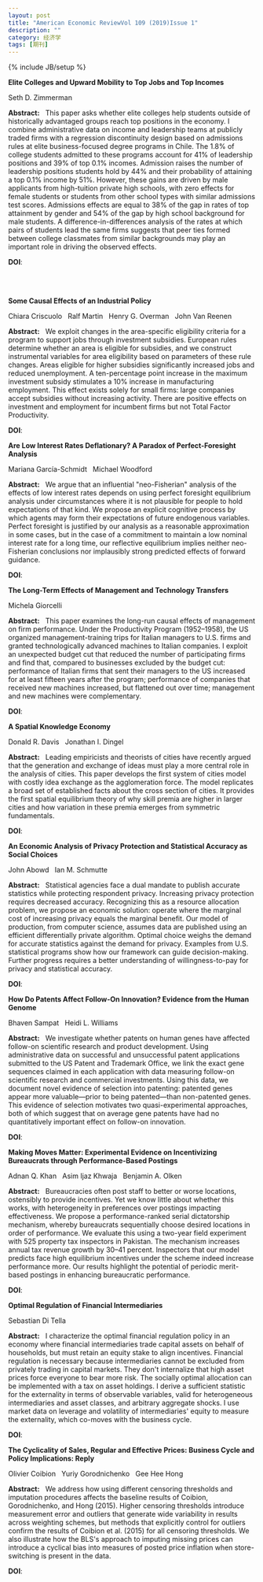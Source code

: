 ```yaml
---
layout: post
title: "American Economic ReviewVol 109 (2019)Issue 1"
description: ""
category: 经济学
tags: [期刊]
---
```

{% include JB/setup %}

<p><strong>Elite Colleges and Upward Mobility to Top Jobs and Top Incomes</strong></p>
<p>Seth D. Zimmerman&nbsp;&nbsp;&nbsp;</p>
<p><strong>Abstract:</strong>&nbsp;&nbsp;&nbsp;This paper asks whether elite colleges help students outside of historically advantaged groups reach top positions in the economy. I combine administrative data on income and leadership teams at publicly traded firms with a regression discontinuity design based on admissions rules at elite business-focused degree programs in Chile. The 1.8% of college students admitted to these programs account for 41% of leadership positions and 39% of top 0.1% incomes. Admission raises the number of leadership positions students hold by 44% and their probability of attaining a top 0.1% income by 51%. However, these gains are driven by male applicants from high-tuition private high schools, with zero effects for female students or students from other school types with similar admissions test scores. Admissions effects are equal to 38% of the gap in rates of top attainment by gender and 54% of the gap by high school background for male students. A difference-in-differences analysis of the rates at which pairs of students lead the same firms suggests that peer ties formed between college classmates from similar backgrounds may play an important role in driving the observed effects.</p>
<p><strong>DOI</strong>:
</p>
<br />
<br />

     

<p><strong>Some Causal Effects of an Industrial Policy</strong></p>
<p>Chiara Criscuolo&nbsp;&nbsp;&nbsp;Ralf Martin&nbsp;&nbsp;&nbsp;Henry G. Overman&nbsp;&nbsp;&nbsp;John  Van Reenen&nbsp;&nbsp;&nbsp;</p>
<p><strong>Abstract:</strong>&nbsp;&nbsp;&nbsp;We exploit changes in the area-specific eligibility criteria for a program to support jobs through investment subsidies. European rules determine whether an area is eligible for subsidies, and we construct instrumental variables for area eligibility based on parameters of these rule changes. Areas eligible for higher subsidies significantly increased jobs and reduced unemployment. A ten-percentage point increase in the maximum investment subsidy stimulates a 10% increase in manufacturing employment. This effect exists solely for small firms: large companies accept subsidies without increasing activity. There are positive effects on investment and employment for incumbent firms but not Total Factor Productivity.</p>
<p><strong>DOI</strong>:
</p>


  

<p><strong>Are Low Interest Rates Deflationary? A Paradox of Perfect-Foresight Analysis</strong></p>
<p>Mariana García-Schmidt&nbsp;&nbsp;&nbsp;Michael Woodford&nbsp;&nbsp;&nbsp;</p>
<p><strong>Abstract:</strong>&nbsp;&nbsp;&nbsp;We argue that an influential "neo-Fisherian" analysis of the effects of low interest rates depends on using perfect foresight equilibrium analysis under circumstances where it is not plausible for people to hold expectations of that kind. We propose an explicit cognitive process by which agents may form their expectations of future endogenous variables. Perfect foresight is justified by our analysis as a reasonable approximation in some cases, but in the case of a commitment to maintain a low nominal interest rate for a long time, our reflective equilibrium implies neither neo-Fisherian conclusions nor implausibly strong predicted effects of forward guidance.</p>
<p><strong>DOI</strong>:
</p>


  

<p><strong>The Long-Term Effects of Management and Technology Transfers</strong></p>
<p>Michela Giorcelli&nbsp;&nbsp;&nbsp;</p>
<p><strong>Abstract:</strong>&nbsp;&nbsp;&nbsp;This paper examines the long-run causal effects of management on firm performance. Under the Productivity Program (1952–1958), the US organized management-training trips for Italian managers to U.S. firms and granted technologically advanced machines to Italian companies. I exploit an unexpected budget cut that reduced the number of participating firms and find that, compared to businesses excluded by the budget cut: performance of Italian firms that sent their managers to the US increased for at least fifteen years after the program; performance of companies that received new machines increased, but flattened out over time; management and new machines were complementary.</p>
<p><strong>DOI</strong>:
</p>


  

<p><strong>A Spatial Knowledge Economy</strong></p>
<p>Donald R. Davis&nbsp;&nbsp;&nbsp;Jonathan I. Dingel&nbsp;&nbsp;&nbsp;</p>
<p><strong>Abstract:</strong>&nbsp;&nbsp;&nbsp;Leading empiricists and theorists of cities have recently argued that the generation and exchange of ideas must play a more central role in the analysis of cities. This paper develops the first system of cities model with costly idea exchange as the agglomeration force. The model replicates a broad set of established facts about the cross section of cities. It provides the first spatial equilibrium theory of why skill premia are higher in larger cities and how variation in these premia emerges from symmetric fundamentals.</p>
<p><strong>DOI</strong>:
</p>


  

<p><strong>An Economic Analysis of Privacy Protection and Statistical Accuracy as Social Choices</strong></p>
<p>John Abowd&nbsp;&nbsp;&nbsp;Ian M. Schmutte&nbsp;&nbsp;&nbsp;</p>
<p><strong>Abstract:</strong>&nbsp;&nbsp;&nbsp;Statistical agencies face a dual mandate to publish accurate statistics while protecting respondent privacy. Increasing privacy protection requires decreased accuracy. Recognizing this as a resource allocation problem, we propose an economic solution: operate where the marginal cost of increasing privacy equals the marginal benefit. Our model of production, from computer science, assumes data are published using an efficient differentially private algorithm. Optimal choice weighs the demand for accurate statistics against the demand for privacy. Examples from U.S. statistical programs show how our framework can guide decision-making. Further progress requires a better understanding of willingness-to-pay for privacy and statistical accuracy.</p>
<p><strong>DOI</strong>:
</p>


  

<p><strong>How Do Patents Affect Follow-On Innovation? Evidence from the Human Genome</strong></p>
<p>Bhaven Sampat&nbsp;&nbsp;&nbsp;Heidi L. Williams&nbsp;&nbsp;&nbsp;</p>
<p><strong>Abstract:</strong>&nbsp;&nbsp;&nbsp;We investigate whether patents on human genes have affected follow-on scientific research and product development. Using administrative data on successful and unsuccessful patent applications submitted to the US Patent and Trademark Office, we link the exact gene sequences claimed in each application with data measuring follow-on scientific research and commercial investments. Using this data, we document novel evidence of selection into patenting: patented genes appear more valuable—prior to being patented—than non-patented genes. This evidence of selection motivates two quasi-experimental approaches, both of which suggest that on average gene patents have had no quantitatively important effect on follow-on innovation.</p>
<p><strong>DOI</strong>:
</p>


  

<p><strong>Making Moves Matter: Experimental Evidence on Incentivizing Bureaucrats through Performance-Based Postings</strong></p>
<p>Adnan Q. Khan&nbsp;&nbsp;&nbsp;Asim Ijaz Khwaja&nbsp;&nbsp;&nbsp;Benjamin A. Olken&nbsp;&nbsp;&nbsp;</p>
<p><strong>Abstract:</strong>&nbsp;&nbsp;&nbsp;Bureaucracies often post staff to better or worse locations, ostensibly to provide incentives. Yet we know little about whether this works, with heterogeneity in preferences over postings impacting effectiveness. We propose a performance-ranked serial dictatorship mechanism, whereby bureaucrats sequentially choose desired locations in order of performance. We evaluate this using a two-year field experiment with 525 property tax inspectors in Pakistan. The mechanism increases annual tax revenue growth by 30–41 percent. Inspectors that our model predicts face high equilibrium incentives under the scheme indeed increase performance more. Our results highlight the potential of periodic merit-based postings in enhancing bureaucratic performance.</p>
<p><strong>DOI</strong>:
</p>


  

<p><strong>Optimal Regulation of Financial Intermediaries</strong></p>
<p>Sebastian Di Tella&nbsp;&nbsp;&nbsp;</p>
<p><strong>Abstract:</strong>&nbsp;&nbsp;&nbsp;I characterize the optimal financial regulation policy in an economy where financial intermediaries trade capital assets on behalf of households, but must retain an equity stake to align incentives. Financial regulation is necessary because intermediaries cannot be excluded from privately trading in capital markets. They don't internalize that high asset prices force everyone to bear more risk. The socially optimal allocation can be implemented with a tax on asset holdings. I derive a sufficient statistic for the externality in terms of observable variables, valid for heterogeneous intermediaries and asset classes, and arbitrary aggregate shocks. I use market data on leverage and volatility of intermediaries' equity to measure the externality, which co-moves with the business cycle.</p>
<p><strong>DOI</strong>:
</p>


  

<p><strong>The Cyclicality of Sales, Regular and Effective Prices: Business Cycle and Policy Implications: Reply</strong></p>
<p>Olivier Coibion&nbsp;&nbsp;&nbsp;Yuriy Gorodnichenko&nbsp;&nbsp;&nbsp;Gee Hee Hong&nbsp;&nbsp;&nbsp;</p>
<p><strong>Abstract:</strong>&nbsp;&nbsp;&nbsp;We address how using different censoring thresholds and imputation procedures affects the baseline results of Coibion, Gorodnichenko, and Hong (2015). Higher censoring thresholds introduce measurement error and outliers that generate wide variability in results across weighting schemes, but methods that explicitly control for outliers confirm the results of Coibion et al. (2015) for all censoring thresholds. We also illustrate how the BLS's approach to imputing missing prices can introduce a cyclical bias into measures of posted price inflation when store-switching is present in the data.</p>
<p><strong>DOI</strong>:
</p>


  
